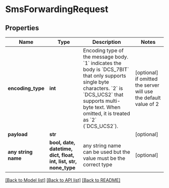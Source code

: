 # SmsForwardingRequest


## Properties
Name | Type | Description | Notes
------------ | ------------- | ------------- | -------------
**encoding_type** | **int** | Encoding type of the message body. &#x60;1&#x60; indicates the body is &#x60;DCS_7BIT&#x60; that only supports single byte characters. &#x60;2&#x60; is &#x60;DCS_UCS2&#x60; that supports multi-byte text. When omitted, it is treated as &#x60;2&#x60; (&#x60;DCS_UCS2&#x60;). | [optional]  if omitted the server will use the default value of 2
**payload** | **str** |  | [optional] 
**any string name** | **bool, date, datetime, dict, float, int, list, str, none_type** | any string name can be used but the value must be the correct type | [optional]

[[Back to Model list]](../README.md#documentation-for-models) [[Back to API list]](../README.md#documentation-for-api-endpoints) [[Back to README]](../README.md)


